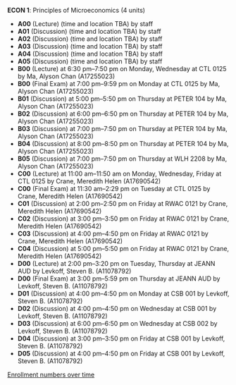 **ECON 1**: Principles of Microeconomics (4 units)

- **A00** (Lecture) (time and location TBA) by staff
- **A01** (Discussion) (time and location TBA) by staff
- **A02** (Discussion) (time and location TBA) by staff
- **A03** (Discussion) (time and location TBA) by staff
- **A04** (Discussion) (time and location TBA) by staff
- **A05** (Discussion) (time and location TBA) by staff
- **B00** (Lecture) at 6:30 pm–7:50 pm on Monday, Wednesday at CTL 0125 by Ma, Alyson Chan (A17255023)
- **B00** (Final Exam) at 7:00 pm–9:59 pm on Monday at CTL 0125 by Ma, Alyson Chan (A17255023)
- **B01** (Discussion) at 5:00 pm–5:50 pm on Thursday at PETER 104 by Ma, Alyson Chan (A17255023)
- **B02** (Discussion) at 6:00 pm–6:50 pm on Thursday at PETER 104 by Ma, Alyson Chan (A17255023)
- **B03** (Discussion) at 7:00 pm–7:50 pm on Thursday at PETER 104 by Ma, Alyson Chan (A17255023)
- **B04** (Discussion) at 8:00 pm–8:50 pm on Thursday at PETER 104 by Ma, Alyson Chan (A17255023)
- **B05** (Discussion) at 7:00 pm–7:50 pm on Thursday at WLH 2208 by Ma, Alyson Chan (A17255023)
- **C00** (Lecture) at 11:00 am–11:50 am on Monday, Wednesday, Friday at CTL 0125 by Crane, Meredith Helen (A17690542)
- **C00** (Final Exam) at 11:30 am–2:29 pm on Tuesday at CTL 0125 by Crane, Meredith Helen (A17690542)
- **C01** (Discussion) at 2:00 pm–2:50 pm on Friday at RWAC 0121 by Crane, Meredith Helen (A17690542)
- **C02** (Discussion) at 3:00 pm–3:50 pm on Friday at RWAC 0121 by Crane, Meredith Helen (A17690542)
- **C03** (Discussion) at 4:00 pm–4:50 pm on Friday at RWAC 0121 by Crane, Meredith Helen (A17690542)
- **C04** (Discussion) at 5:00 pm–5:50 pm on Friday at RWAC 0121 by Crane, Meredith Helen (A17690542)
- **D00** (Lecture) at 2:00 pm–3:20 pm on Tuesday, Thursday at JEANN AUD by Levkoff, Steven B. (A11078792)
- **D00** (Final Exam) at 3:00 pm–5:59 pm on Thursday at JEANN AUD by Levkoff, Steven B. (A11078792)
- **D01** (Discussion) at 4:00 pm–4:50 pm on Monday at CSB 001 by Levkoff, Steven B. (A11078792)
- **D02** (Discussion) at 4:00 pm–4:50 pm on Wednesday at CSB 001 by Levkoff, Steven B. (A11078792)
- **D03** (Discussion) at 6:00 pm–6:50 pm on Wednesday at CSB 002 by Levkoff, Steven B. (A11078792)
- **D04** (Discussion) at 3:00 pm–3:50 pm on Friday at CSB 001 by Levkoff, Steven B. (A11078792)
- **D05** (Discussion) at 4:00 pm–4:50 pm on Friday at CSB 001 by Levkoff, Steven B. (A11078792)

[Enrollment numbers over time](./ECON1.tsv)

